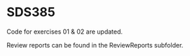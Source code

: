 # SDS385

Code for exercises 01 & 02 are updated.

Review reports can be found in the ReviewReports subfolder.
